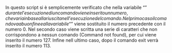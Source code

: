 In questo script si è semplicemente verificato che nella variabile “$” durante l’ esecuzione di un comando viene inserito un numero, che varia in base alla riuscita nell’ esecuzione del comando. Nel primo caso il comando va a buon fine e alla variabile “$” viene sostituito il numero precedente con il numero 0. 
Nel secondo caso viene scritta una serie di caratteri che non corrispondono a nessun comando (Command not found), per cui viene inserito il numero 127. 
Infine nell ultimo caso, dopo il comando exit verrà inserito il numero 113.
